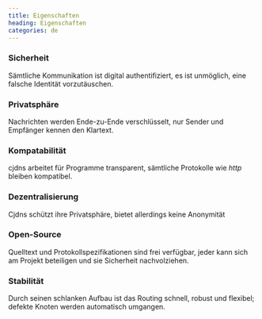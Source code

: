 ```yaml
---
title: Eigenschaften
heading: Eigenschaften
categories: de
---
```

<div class="pure-u-md-1-3 feature">
    <h3>Sicherheit</h3>
    <i class="fa fa-lock"></i>
    <p>Sämtliche Kommunikation ist digital authentifiziert, es ist unmöglich, eine falsche Identität vorzutäuschen.</p>
</div>

<div class="pure-u-md-1-3 feature">
    <h3>Privatsphäre</h3>
    <i class="fa fa-eye"></i>
    <p>Nachrichten werden Ende-zu-Ende verschlüsselt, nur Sender und Empfänger kennen den Klartext.</p>
</div>

<div class="pure-u-md-1-3 feature">
    <h3>Kompatabilität</h3>
    <i class="fa fa-globe"></i>
    <p>cjdns arbeitet für Programme transparent, sämtliche Protokolle wie <i>http</i> bleiben kompatibel.</p>
</div>

<div class="pure-u-md-1-3 feature">
    <h3>Dezentralisierung</h3>
    <i class="fa fa-sitemap"></i>
    <p>Cjdns schützt ihre Privatsphäre, bietet allerdings keine Anonymität</p>
</div>

<div class="pure-u-md-1-3 feature">
    <h3>Open-Source</h3>
    <i class="fa fa-users head-icon"></i>
    <p>Quelltext und Protokollspezifikationen sind frei verfügbar, jeder kann sich am Projekt beteiligen und sie Sicherheit nachvolziehen.</p>
</div>

<div class="pure-u-md-1-3 feature">
    <h3>Stabilität</h3>
    <i class="fa fa-tachometer"></i>
    <p>Durch seinen schlanken Aufbau ist das Routing schnell, robust und flexibel; defekte Knoten werden automatisch umgangen.</p>
</div>
